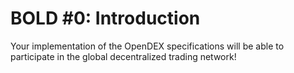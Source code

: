 # BOLD #0: Introduction

Your implementation of the OpenDEX specifications will be able to participate in the global decentralized trading network! 

